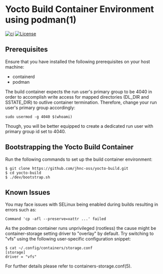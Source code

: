 # Yocto Build Container Environment using podman(1)

[![ci](https://github.com/jhnc-oss/yocto-build/actions/workflows/ci.yml/badge.svg)](https://github.com/jhnc-oss/yocto-build/actions/workflows/ci.yml)
[![License](https://img.shields.io/badge/license-MIT-yellow.svg)](LICENSE)

## Prerequisites
Ensure that you have installed the following prerequisites on your host machine:
* containerd
* podman

The build container expects the run user's primary group to be 4040 in order
to accomplish write access for mapped directories (DL_DIR and SSTATE_DIR)
to outlive container termination.
Therefore, change your run user's primary group accordingly:
```
sudo usermod -g 4040 $(whoami)
```
Though, you will be better equipped to create a dedicated run user with
primary group id set to 4040.

## Bootstrapping the Yocto Build Container
Run the following commands to set up the build container environment:
```
$ git clone https://github.com/jhnc-oss/yocto-build.git 
$ cd yocto-build
$ ./dev/bootstrap.sh
```

## Known Issues
You may face issues with SELinux being enabled during builds resulting in
errors such as:
```
Command 'cp -afl --preserve=xattr ...' failed
```

As the podman container runs unprivileged (rootless) the cause might be
container-storage setting driver to "overlay" by default.
Try  switching to "vfs" using the following user-specific configuration
snippet:
```
$ cat ~/.config/containers/storage.conf
[storage]
driver = "vfs"
```
For further details please refer to containers-storage.conf(5).

